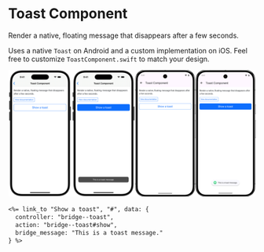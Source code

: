 # Toast Component

Render a native, floating message that disappears after a few seconds.

Uses a native `Toast` on Android and a custom implementation on iOS. Feel free to customize `ToastComponent.swift` to match your design.

![Toast Component examples](/resources/screenshots/toast.png)

```erb
<%= link_to "Show a toast", "#", data: {
  controller: "bridge--toast",
  action: "bridge--toast#show",
  bridge_message: "This is a toast message."
} %>
```
